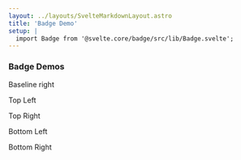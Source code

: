 ```yaml
---
layout: ../layouts/SvelteMarkdownLayout.astro
title: 'Badge Demo'
setup: |
  import Badge from '@svelte.core/badge/src/lib/Badge.svelte';
---
```


<h3>Badge Demos</h3>
<Badge content="9" hAlign="right">Baseline right</Badge>

<Badge content="1" hAlign="left" vAlign="top">Top Left</Badge>

<Badge content="2" hAlign="right" vAlign="top">Top Right</Badge>

<Badge content="3" hAlign="left" vAlign="bottom">Bottom Left</Badge>

<Badge content="4" hAlign="right" vAlign="bottom">Bottom Right</Badge>
